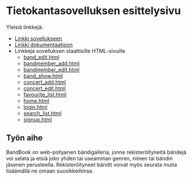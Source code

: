# Tietokantasovelluksen esittelysivu

Yleisiä linkkejä:

* [Linkki sovellukseen](https://lmelkas.users.cs.helsinki.fi/bandbook)
* [Linkki dokumentaatioon](doc/dokumentaatio.pdf)
* Linkkeja sovelluksen staattisille HTML-sivuille
  * [band_edit.html](https://lmelkas.users.cs.helsinki.fi/bandbook/band_edit)
  * [bandmember_add.html](https://lmelkas.users.cs.helsinki.fi/bandbook/bandmember_add)
  * [bandmember_edit.html](https://lmelkas.users.cs.helsinki.fi/bandbook/bandmember_edit)
  * [band_show.html](https://lmelkas.users.cs.helsinki.fi/bandbook/band_show)
  * [concert_add.html](https://lmelkas.users.cs.helsinki.fi/bandbook/concert_add)
  * [concert_edit.html](https://lmelkas.users.cs.helsinki.fi/bandbook/concert_edit)
  * [favourite_list.html](https://lmelkas.users.cs.helsinki.fi/bandbook/favourites)
  * [home.html](https://lmelkas.users.cs.helsinki.fi/bandbook/home)
  * [login.html](https://lmelkas.users.cs.helsinki.fi/bandbook/login)
  * [search_list.html](https://lmelkas.users.cs.helsinki.fi/bandbook/search)
  * [signup.html](https://lmelkas.users.cs.helsinki.fi/bandbook/signup)

## Työn aihe

BandBook on web-pohjainen bändigalleria, jonne rekisteröityneitä bändejä voi selata ja etsiä joko yhden tai useamman genren, nimen tai bändin jäsenen perusteella. Rekisteröityneet bändit voivat myös seurata muita lisäämällä ne omaan suosikkeihinsa. 
